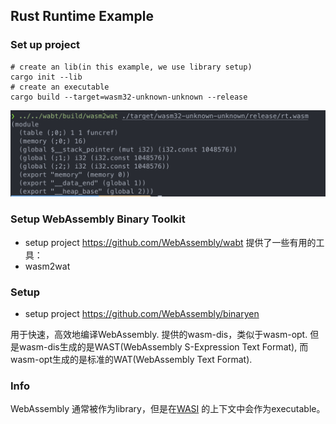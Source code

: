 ## Rust Runtime Example

### Set up project

```shell
# create an lib(in this example, we use library setup)
cargo init --lib
# create an executable
cargo build --target=wasm32-unknown-unknown --release
```
![wasm](./images/wasm.png)


### Setup WebAssembly Binary Toolkit

- setup project https://github.com/WebAssembly/wabt
  提供了一些有用的工具：
- wasm2wat

### Setup

- setup project https://github.com/WebAssembly/binaryen

用于快速，高效地编译WebAssembly. 提供的wasm-dis，类似于wasm-opt. 但是wasm-dis生成的是WAST(WebAssembly S-Expression Text Format),
而wasm-opt生成的是标准的WAT(WebAssembly Text Format).

### Info

WebAssembly 通常被作为library，但是在[WASI](https://wasi.dev/) 的上下文中会作为executable。
